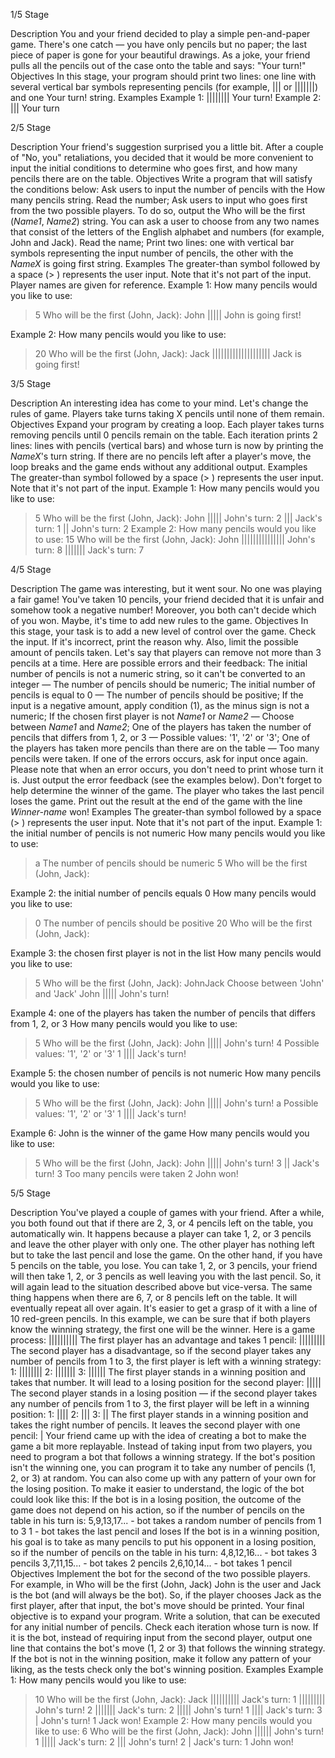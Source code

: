 1/5 Stage

Description
You and your friend decided to play a simple pen-and-paper game. There's one catch — you have only pencils but no paper; the last piece of paper is gone for your beautiful drawings. As a joke, your friend pulls all the pencils out of the case onto the table and says: "Your turn!"
Objectives
In this stage, your program should print two lines: one line with several vertical bar symbols representing pencils (for example, ||| or |||||||) and one Your turn! string.
Examples
Example 1:
||||||||
Your turn!
Example 2:
|||
Your turn

2/5 Stage

Description
Your friend's suggestion surprised you a little bit. After a couple of "No, you" retaliations, you decided that it would be more convenient to input the initial conditions to determine who goes first, and how many pencils there are on the table.
Objectives
Write a program that will satisfy the conditions below:
Ask users to input the number of pencils with the How many pencils string. Read the number;
Ask users to input who goes first from the two possible players. To do so, output the Who will be the first (*Name1*, *Name2*) string. You can ask a user to choose from any two names that consist of the letters of the English alphabet and numbers (for example, John and Jack). Read the name;
Print two lines: one with vertical bar symbols representing the input number of pencils, the other with the *NameX* is going first string.
Examples
The greater-than symbol followed by a space (> ) represents the user input. Note that it's not part of the input. Player names are given for reference.
Example 1:
How many pencils would you like to use:
> 5
Who will be the first (John, Jack):
> John
|||||
John is going first!

Example 2:
How many pencils would you like to use:
> 20
Who will be the first (John, Jack):
> Jack
||||||||||||||||||||
Jack is going first!

3/5 Stage

Description
An interesting idea has come to your mind. Let's change the rules of game. Players take turns taking X pencils until none of them remain.
Objectives
Expand your program by creating a loop. Each player takes turns removing pencils until 0 pencils remain on the table. Each iteration prints 2 lines: lines with pencils (vertical bars) and whose turn is now by printing the *NameX*'s turn string. If there are no pencils left after a player's move, the loop breaks and the game ends without any additional output.
Examples
The greater-than symbol followed by a space (> ) represents the user input. Note that it's not part of the input.
Example 1:
How many pencils would you like to use:
> 5
Who will be the first (John, Jack):
> John
|||||
John's turn:
> 2
|||
Jack's turn:
> 1
||
John's turn:
> 2
Example 2:
How many pencils would you like to use:
> 15
Who will be the first (John, Jack):
> John
|||||||||||||||
John's turn:
> 8
|||||||
Jack's turn:
> 7

4/5 Stage

Description
The game was interesting, but it went sour. No one was playing a fair game! You've taken 10 pencils, your friend decided that it is unfair and somehow took a negative number! Moreover, you both can't decide which of you won. Maybe, it's time to add new rules to the game.
Objectives
In this stage, your task is to add a new level of control over the game. Check the input. If it's incorrect, print the reason why. Also, limit the possible amount of pencils taken. Let's say that players can remove not more than 3 pencils at a time.
Here are possible errors and their feedback:
The initial number of pencils is not a numeric string, so it can't be converted to an integer — The number of pencils should be numeric;
The initial number of pencils is equal to 0 — The number of pencils should be positive;
If the input is a negative amount, apply condition (1), as the minus sign is not a numeric;
If the chosen first player is not *Name1* or *Name2* — Choose between *Name1* and *Name2*;
One of the players has taken the number of pencils that differs from 1, 2, or 3 — Possible values: '1', '2' or '3';
One of the players has taken more pencils than there are on the table — Too many pencils were taken.
If one of the errors occurs, ask for input once again. Please note that when an error occurs, you don't need to print whose turn it is. Just output the error feedback (see the examples below).
Don't forget to help determine the winner of the game. The player who takes the last pencil loses the game. Print out the result at the end of the game with the line *Winner-name* won!
Examples
The greater-than symbol followed by a space (> ) represents the user input. Note that it's not part of the input.
Example 1: the initial number of pencils is not numeric
How many pencils would you like to use:
> a
The number of pencils should be numeric
> 5
Who will be the first (John, Jack):
>
Example 2: the initial number of pencils equals 0
How many pencils would you like to use:
> 0
The number of pencils should be positive
> 20
Who will be the first (John, Jack):
>
Example 3: the chosen first player is not in the list
How many pencils would you like to use:
> 5
Who will be the first (John, Jack):
> JohnJack
Choose between 'John' and 'Jack'
> John
|||||
John's turn!
>
Example 4: one of the players has taken the number of pencils that differs from 1, 2, or 3
How many pencils would you like to use:
> 5
Who will be the first (John, Jack):
> John
|||||
John's turn!
> 4
Possible values: '1', '2' or '3'
> 1
||||
Jack's turn!
>
Example 5: the chosen number of pencils is not numeric
How many pencils would you like to use:
> 5
Who will be the first (John, Jack):
> John
|||||
John's turn!
> a
Possible values: '1', '2' or '3'
> 1
||||
Jack's turn!
>
Example 6: John is the winner of the game
How many pencils would you like to use:
> 5
Who will be the first (John, Jack):
> John
|||||
John's turn!
> 3
||
Jack's turn!
> 3
Too many pencils were taken
> 2
John won!

5/5 Stage

Description
You've played a couple of games with your friend. After a while, you both found out that if there are 2, 3, or 4 pencils left on the table, you automatically win. It happens because a player can take 1, 2, or 3 pencils and leave the other player with only one. The other player has nothing left but to take the last pencil and lose the game.
On the other hand, if you have 5 pencils on the table, you lose. You can take 1, 2, or 3 pencils, your friend will then take 1, 2, or 3 pencils as well leaving you with the last pencil. So, it will again lead to the situation described above but vice-versa.
The same thing happens when there are 6, 7, or 8 pencils left on the table. It will eventually repeat all over again.
It's easier to get a grasp of it with a line of 10 red-green pencils. In this example, we can be sure that if both players know the winning strategy, the first one will be the winner. Here is a game process:
||||||||||
The first player has an advantage and takes 1 pencil:
|||||||||
The second player has a disadvantage, so if the second player takes any number of pencils from 1 to 3, the first player is left with a winning strategy:
1: ||||||||
2: |||||||
3: ||||||
The first player stands in a winning position and takes that number. It will lead to a losing position for the second player:
|||||
The second player stands in a losing position — if the second player takes any number of pencils from 1 to 3, the first player will be left in a winning position:
1: ||||
2: |||
3: ||
The first player stands in a winning position and takes the right number of pencils. It leaves the second player with one pencil:
|
Your friend came up with the idea of creating a bot to make the game a bit more replayable. Instead of taking input from two players, you need to program a bot that follows a winning strategy. If the bot's position isn't the winning one, you can program it to take any number of pencils (1, 2, or 3) at random. You can also come up with any pattern of your own for the losing position.
To make it easier to understand, the logic of the bot could look like this:
If the bot is in a losing position, the outcome of the game does not depend on his action, so if the number of pencils on the table in his turn is:
5,9,13,17... - bot takes a random number of pencils from 1 to 3
1 - bot takes the last pencil and loses
If the bot is in a winning position, his goal is to take as many pencils to put his opponent in a losing position, so if the number of pencils on the table in his turn:
4,8,12,16... - bot takes 3 pencils
3,7,11,15... - bot takes 2 pencils
2,6,10,14... - bot takes 1 pencil
Objectives
Implement the bot for the second of the two possible players. For example, in Who will be the first (John, Jack) John is the user and Jack is the bot (and will always be the bot).
So, if the player chooses Jack as the first player, after that input, the bot's move should be printed.
Your final objective is to expand your program. Write a solution, that can be executed for any initial number of pencils. Check each iteration whose turn is now. If it is the bot, instead of requiring input from the second player, output one line that contains the bot's move (1, 2 or 3) that follows the winning strategy. If the bot is not in the winning position, make it follow any pattern of your liking, as the tests check only the bot's winning position.
Examples
Example 1:
How many pencils would you like to use:
> 10
Who will be the first (John, Jack):
> Jack
||||||||||
Jack's turn:
1
|||||||||
John's turn!
> 2
|||||||
Jack's turn:
2
|||||
John's turn!
> 1
||||
Jack's turn:
3
|
John's turn!
> 1
Jack won!
Example 2:
How many pencils would you like to use:
> 6
Who will be the first (John, Jack):
> John
||||||
John's turn!
> 1
|||||
Jack's turn:
2
|||
John's turn!
> 2
|
Jack's turn:
1
John won!
